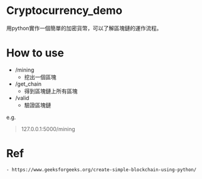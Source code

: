 # Cryptocurrency_demo

用python實作一個簡單的加密貨幣，可以了解區塊鏈的運作流程。



# How to use

- /mining
    - 挖出一個區塊
- /get_chain
    - 得到區塊鏈上所有區塊
- /valid
    - 驗證區塊鏈

e.g.

> 127.0.0.1:5000/mining 

# Ref
    - https://www.geeksforgeeks.org/create-simple-blockchain-using-python/
    

